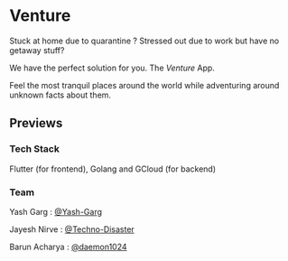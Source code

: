 # Venture

Stuck at home due to quarantine ? Stressed out due to work but have no getaway stuff? 

We have the perfect solution for you. The *Venture* App.

Feel the most tranquil places around the world while adventuring around unknown facts about them.

## Previews

### Tech Stack

Flutter (for frontend), Golang and GCloud (for backend)

### Team

Yash Garg : [@Yash-Garg](https://github.com/Yash-Garg)

Jayesh Nirve : [@Techno-Disaster](https://github.com/Techno-Disaster)

Barun Acharya : [@daemon1024](https://github.com/daemon1024)
